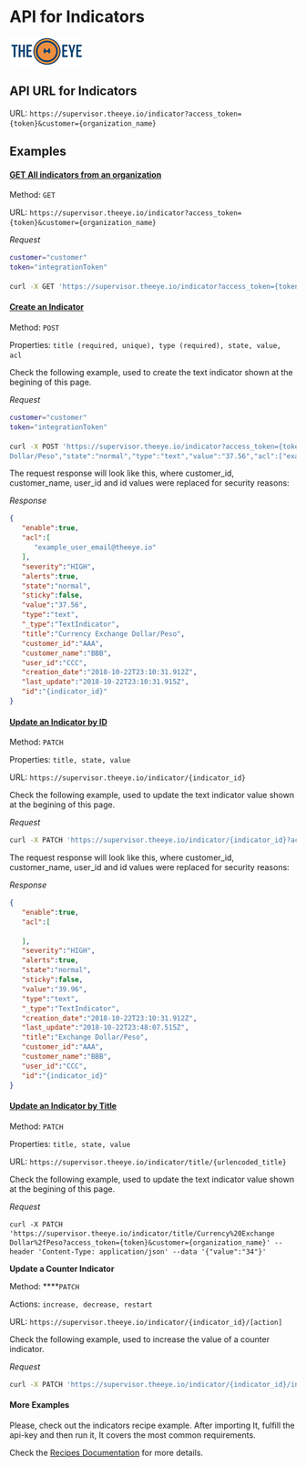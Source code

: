 # API for Indicators

[![theeye.io](../../images/logo-theeye-theOeye-logo2.png)](https://theeye.io/en/index.html)

## API URL for Indicators

URL: `https://supervisor.theeye.io/indicator?access_token={token}&customer={organization_name}`


## Examples

#### [GET All indicators from an organization](#get)

Method: `GET`

URL: `https://supervisor.theeye.io/indicator?access_token={token}&customer={organization_name}`

*Request*
```bash
customer="customer"
token="integrationToken"

curl -X GET 'https://supervisor.theeye.io/indicator?access_token={token}&customer={organization_name}'
```

#### [Create an Indicator](#create)

Method: `POST`

Properties: `title (required, unique), type (required), state, value, acl`

Check the following example, used to create the text indicator shown at the begining of this page.

*Request*
```bash
customer="customer"
token="integrationToken"

curl -X POST 'https://supervisor.theeye.io/indicator?access_token={token}&customer={organization_name}' --header 'Content-Type: application/json' --data '{"title":"Currency Exchange
Dollar/Peso","state":"normal","type":"text","value":"37.56","acl":["example_user_email@theeye.io"]}'
```

The request response will look like this, where customer\_id, customer\_name, user\_id and id values were replaced for security reasons:

*Response*
```json
{
   "enable":true,
   "acl":[
      "example_user_email@theeye.io"
   ],
   "severity":"HIGH",
   "alerts":true,
   "state":"normal",
   "sticky":false,
   "value":"37.56",
   "type":"text",
   "_type":"TextIndicator",
   "title":"Currency Exchange Dollar/Peso",
   "customer_id":"AAA",
   "customer_name":"BBB",
   "user_id":"CCC",
   "creation_date":"2018-10-22T23:10:31.912Z",
   "last_update":"2018-10-22T23:10:31.915Z",
   "id":"{indicator_id}"
}
```


#### [Update an Indicator by ID](#update)

Method: `PATCH`

Properties: `title, state, value`

URL: `https://supervisor.theeye.io/indicator/{indicator_id}`

Check the following example, used to update the text indicator value shown at the begining of this page.

*Request*
```bash
curl -X PATCH 'https://supervisor.theeye.io/indicator/{indicator_id}?access_token={token}&customer={organization_name}' --header 'Content-Type: application/json' --data '{"value":"39.99"}'
```

The request response will look like this, where customer\_id, customer\_name, user\_id and id values were replaced for security reasons:

*Response*
```json
{
   "enable":true,
   "acl":[

   ],
   "severity":"HIGH",
   "alerts":true,
   "state":"normal",
   "sticky":false,
   "value":"39.96",
   "type":"text",
   "_type":"TextIndicator",
   "creation_date":"2018-10-22T23:10:31.912Z",
   "last_update":"2018-10-22T23:48:07.515Z",
   "title":"Exchange Dollar/Peso",
   "customer_id":"AAA",
   "customer_name":"BBB",
   "user_id":"CCC",
   "id":"{indicator_id}"
}
```


#### 

#### [Update an Indicator by Title](#updateByTitle)

Method: `PATCH`

Properties: `title, state, value`

URL: `https://supervisor.theeye.io/indicator/title/{urlencoded_title}`

Check the following example, used to update the text indicator value shown at the begining of this page.

*Request*
```
curl -X PATCH 'https://supervisor.theeye.io/indicator/title/Currency%20Exchange Dollar%2fPeso?access_token={token}&customer={organization_name}' --header 'Content-Type: application/json' --data '{"value":"34"}'
```


**Update a Counter Indicator**

Method: ****`PATCH`

Actions: `increase, decrease, restart`

URL: `https://supervisor.theeye.io/indicator/{indicator_id}/[action]`

Check the following example, used to increase the value of a counter indicator.

*Request*
```bash
curl -X PATCH 'https://supervisor.theeye.io/indicator/{indicator_id}/increase?access_token={TOKEN}&customer={organization_name}'
```

#### More Examples

Please, check out the indicators recipe example. After importing It, fulfill the api-key and then run it, It covers the most common requirements.

Check the [Recipes Documentation](/assets/recipes/) for more details.
